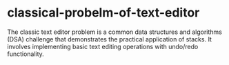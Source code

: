 # classical-probelm-of-text-editor
The classic text editor problem is a common data structures and algorithms (DSA) challenge that demonstrates the practical application of stacks. It involves implementing basic text editing operations with undo/redo functionality.
